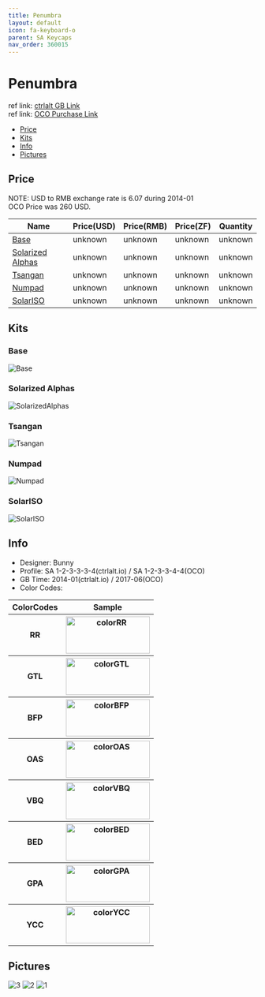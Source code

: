 ```yaml
---
title: Penumbra
layout: default
icon: fa-keyboard-o
parent: SA Keycaps
nav_order: 360015
---
```


# Penumbra

ref link: [ctrlalt GB Link](https://geekhack.org/index.php?topic=51026.0)  
ref link: [OCO Purchase Link](https://www.originativeco.com/products/sa-penumbra)

* [Price](#price)
* [Kits](#kits)
* [Info](#info)
* [Pictures](#pictures)

## Price
NOTE: USD to RMB exchange rate is 6.07 during 2014-01  
OCO Price was 260 USD.

| Name          | Price(USD)    |  Price(RMB) |  Price(ZF) | Quantity |
| ------------- | ------------- |  ---------- |  --------- | -------- |
|[Base](#base)|unknown|unknown|unknown|unknown|
|[Solarized Alphas](#solarizedalphas)|unknown|unknown|unknown|unknown|
|[Tsangan](#tsangan)|unknown|unknown|unknown|unknown|
|[Numpad](#numpad)|unknown|unknown|unknown|unknown|
|[SolarISO](#solariso)|unknown|unknown|unknown|unknown|

## Kits
### Base
<img src="{{ 'assets/images/sa-keycaps/penumbra/kits_pics/base.png' | relative_url }}" alt="Base" class="image featured">

### Solarized Alphas
<img src="{{ 'assets/images/sa-keycaps/penumbra/kits_pics/solarizedalphas.png' | relative_url }}" alt="SolarizedAlphas" class="image featured">

### Tsangan
<img src="{{ 'assets/images/sa-keycaps/penumbra/kits_pics/tsangan.png' | relative_url }}" alt="Tsangan" class="image featured">

### Numpad
<img src="{{ 'assets/images/sa-keycaps/penumbra/kits_pics/numpad.png' | relative_url }}" alt="Numpad" class="image featured">

### SolarISO
<img src="{{ 'assets/images/sa-keycaps/penumbra/kits_pics/solariso.png' | relative_url }}" alt="SolarISO" class="image featured">

## Info
* Designer: Bunny
* Profile: SA 1-2-3-3-3-4(ctrlalt.io) / SA 1-2-3-3-4-4(OCO)
* GB Time: 2014-01(ctrlalt.io) / 2017-06(OCO)
* Color Codes: 
<table style="width:100%">
  <tr>
    <th>ColorCodes</th>
    <th>Sample</th>
  </tr>
  <tr>
    <th>RR</th>
    <th><img src="{{ 'assets/images/sa-keycaps/SP_ColorCodes/abs/SP_Abs_ColorCodes_RR.png' | relative_url }}" alt="colorRR" height="75" width="170"></th>
  </tr>
  <tr>
    <th>GTL</th>
    <th><img src="{{ 'assets/images/sa-keycaps/SP_ColorCodes/abs/SP_Abs_ColorCodes_GTL.png' | relative_url }}" alt="colorGTL" height="75" width="170"></th>
  </tr>
  <tr>
    <th>BFP</th>
    <th><img src="{{ 'assets/images/sa-keycaps/SP_ColorCodes/abs/SP_Abs_ColorCodes_BFP.png' | relative_url }}" alt="colorBFP" height="75" width="170"></th>
  </tr>
  <tr>
    <th>OAS</th>
    <th><img src="{{ 'assets/images/sa-keycaps/SP_ColorCodes/abs/SP_Abs_ColorCodes_OAS.png' | relative_url }}" alt="colorOAS" height="75" width="170"></th>
  </tr>
  <tr>
    <th>VBQ</th>
    <th><img src="{{ 'assets/images/sa-keycaps/SP_ColorCodes/abs/SP_Abs_ColorCodes_VBQ.png' | relative_url }}" alt="colorVBQ" height="75" width="170"></th>
  </tr>
  <tr>
    <th>BED</th>
    <th><img src="{{ 'assets/images/sa-keycaps/SP_ColorCodes/abs/SP_Abs_ColorCodes_BED.png' | relative_url }}" alt="colorBED" height="75" width="170"></th>
  </tr>
  <tr>
    <th>GPA</th>
    <th><img src="{{ 'assets/images/sa-keycaps/SP_ColorCodes/abs/SP_Abs_ColorCodes_GPA.png' | relative_url }}" alt="colorGPA" height="75" width="170"></th>
  </tr>
  <tr>
    <th>YCC</th>
    <th><img src="{{ 'assets/images/sa-keycaps/SP_ColorCodes/abs/SP_Abs_ColorCodes_YCC.png' | relative_url }}" alt="colorYCC" height="75" width="170"></th>
  </tr>
</table>

## Pictures
<img src="{{ 'assets/images/sa-keycaps/penumbra/rendering_pics/3.jpg' | relative_url }}" alt="3" class="image featured">
<img src="{{ 'assets/images/sa-keycaps/penumbra/rendering_pics/2.jpg' | relative_url }}" alt="2" class="image featured">
<img src="{{ 'assets/images/sa-keycaps/penumbra/rendering_pics/1.jpg' | relative_url }}" alt="1" class="image featured">
